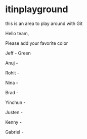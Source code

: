 itinplayground
==============

this is an area to play around with Git

Hello team,

Please add your favorite color

Jeff - Green

Anuj - 

Rohit - 

Nina - 

Brad - 

Yinchun - 

Justen - 

Kenny - 

Gabriel - 

